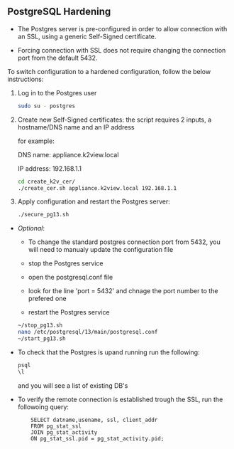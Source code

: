 ## PostgreSQL Hardening

* The Postgres server is pre-configured in order to allow connection with an SSL, using a generic Self-Signed certificate.

* Forcing connection with SSL does not require changing the connection port from the default 5432.

To switch configuration to a hardened configuration, follow the below instructions:

1. Log in to the Postgres user

    ~~~bash
    sudo su - postgres
    ~~~

2. Create new Self-Signed certificates:
    the script requires 2 inputs, a hostname/DNS name and an IP address

    for example:

	 DNS name: appliance.k2view.local 

	 IP address: 192.168.1.1

    ~~~bash
    cd create_k2v_cer/
    ./create_cer.sh appliance.k2view.local 192.168.1.1
    ~~~
3. Apply configuration and restart the Postgres server:
   
   ~~~bash
   ./secure_pg13.sh
   ~~~
	
* *Optional*:

	* To change the standard postgres connection port from 5432, you will need to manualy update the configuration file
	
	* stop the Postgres service
	
	* open the postgresql.conf file

	* look for the line 'port = 5432' and chnage the port number to the prefered one

	* restart the Postgres service

	~~~bash
	~/stop_pg13.sh
	nano /etc/postgresql/13/main/postgresql.conf
	~/start_pg13.sh
	~~~
	

* To check that the Postgres is upand running run the following:
	~~~bash
	psql
	\l
	~~~

	and you will see a list of existing DB's

* To verify the remote connection is established trough the SSL, run the followoing query:
	~~~
		SELECT datname,usename, ssl, client_addr 
		FROM pg_stat_ssl
		JOIN pg_stat_activity
		ON pg_stat_ssl.pid = pg_stat_activity.pid;
	~~~
